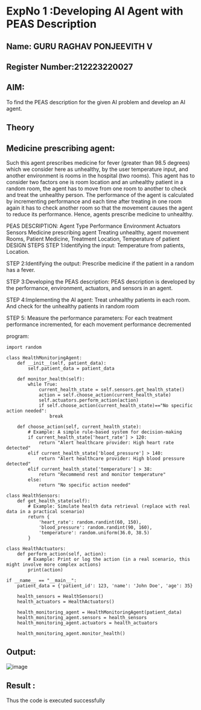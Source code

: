 # ExpNo 1 :Developing AI Agent with PEAS Description
## Name: GURU RAGHAV PONJEEVITH V
## Register Number:212223220027
## AIM:

To find the PEAS description for the given AI problem and develop an AI agent.


## Theory
## Medicine prescribing agent:
Such this agent prescribes medicine for fever (greater than 98.5 degrees) which we consider here as unhealthy, by the user temperature input, and another environment is rooms in the hospital (two rooms). This agent has to consider two factors one is room location and an unhealthy patient in a random room, the agent has to move from one room to another to check and treat the unhealthy person. The performance of the agent is calculated by incrementing performance and each time after treating in one room again it has to check another room so that the movement causes the agent to reduce its performance. Hence, agents prescribe medicine to unhealthy.

PEAS DESCRIPTION:
Agent Type	Performance	Environment	Actuators	Sensors
Medicine prescribing agent	Treating unhealthy, agent movement	Rooms, Patient	Medicine, Treatment	Location, Temperature of patient
DESIGN STEPS
STEP 1:Identifying the input:
Temperature from patients, Location.

STEP 2:Identifying the output:
Prescribe medicine if the patient in a random has a fever.

STEP 3:Developing the PEAS description:
PEAS description is developed by the performance, environment, actuators, and sensors in an agent.

STEP 4:Implementing the AI agent:
Treat unhealthy patients in each room. And check for the unhealthy patients in random room

STEP 5:
Measure the performance parameters: For each treatment performance incremented, for each movement performance decremented

program:
```
import random

class HealthMonitoringAgent:
    def __init__(self, patient_data):
        self.patient_data = patient_data

    def monitor_health(self):
        while True:
            current_health_state = self.sensors.get_health_state()
            action = self.choose_action(current_health_state)
            self.actuators.perform_action(action)
            if self.choose_action(current_health_state)=="No specific action needed":
                break

    def choose_action(self, current_health_state):
        # Example: A simple rule-based system for decision-making
        if current_health_state['heart_rate'] > 120:
            return "Alert healthcare provider: High heart rate detected"
        elif current_health_state['blood_pressure'] > 140:
            return "Alert healthcare provider: High blood pressure detected"
        elif current_health_state['temperature'] > 38:
            return "Recommend rest and monitor temperature"
        else:
            return "No specific action needed"

class HealthSensors:
    def get_health_state(self):
        # Example: Simulate health data retrieval (replace with real data in a practical scenario)
        return {
            'heart_rate': random.randint(60, 150),
            'blood_pressure': random.randint(90, 160),
            'temperature': random.uniform(36.0, 38.5)
        }

class HealthActuators:
    def perform_action(self, action):
        # Example: Print or log the action (in a real scenario, this might involve more complex actions)
        print(action)

if __name__ == "__main__":
    patient_data = {'patient_id': 123, 'name': 'John Doe', 'age': 35}
    
    health_sensors = HealthSensors()
    health_actuators = HealthActuators()
    
    health_monitoring_agent = HealthMonitoringAgent(patient_data)
    health_monitoring_agent.sensors = health_sensors
    health_monitoring_agent.actuators = health_actuators
    
    health_monitoring_agent.monitor_health()
```
## Output:
![image](https://github.com/user-attachments/assets/5d77cbc4-8257-4bad-b24b-e3680e979b06)
## Result :
Thus the code is executed successfully

